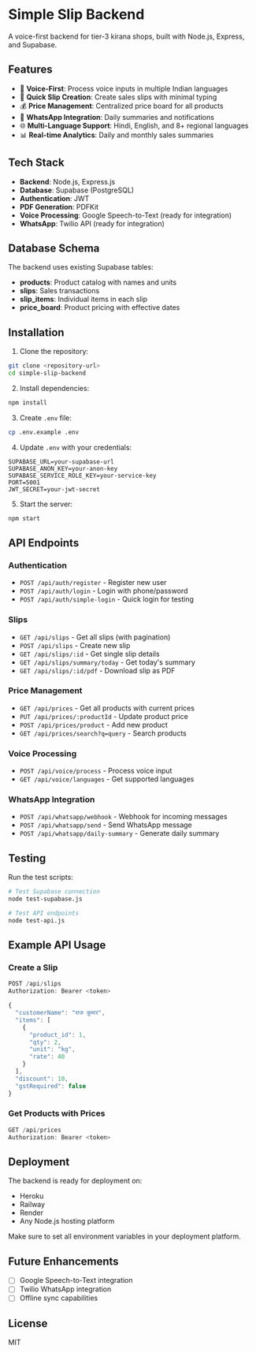 # Simple Slip Backend

A voice-first backend for tier-3 kirana shops, built with Node.js, Express, and Supabase.

## Features

- 🎤 **Voice-First**: Process voice inputs in multiple Indian languages
- 📄 **Quick Slip Creation**: Create sales slips with minimal typing
- 💰 **Price Management**: Centralized price board for all products
- 📱 **WhatsApp Integration**: Daily summaries and notifications
- 🌐 **Multi-Language Support**: Hindi, English, and 8+ regional languages
- 📊 **Real-time Analytics**: Daily and monthly sales summaries

## Tech Stack

- **Backend**: Node.js, Express.js
- **Database**: Supabase (PostgreSQL)
- **Authentication**: JWT
- **PDF Generation**: PDFKit
- **Voice Processing**: Google Speech-to-Text (ready for integration)
- **WhatsApp**: Twilio API (ready for integration)

## Database Schema

The backend uses existing Supabase tables:

- **products**: Product catalog with names and units
- **slips**: Sales transactions
- **slip_items**: Individual items in each slip
- **price_board**: Product pricing with effective dates

## Installation

1. Clone the repository:
```bash
git clone <repository-url>
cd simple-slip-backend
```

2. Install dependencies:
```bash
npm install
```

3. Create `.env` file:
```bash
cp .env.example .env
```

4. Update `.env` with your credentials:
```
SUPABASE_URL=your-supabase-url
SUPABASE_ANON_KEY=your-anon-key
SUPABASE_SERVICE_ROLE_KEY=your-service-key
PORT=5001
JWT_SECRET=your-jwt-secret
```

5. Start the server:
```bash
npm start
```

## API Endpoints

### Authentication
- `POST /api/auth/register` - Register new user
- `POST /api/auth/login` - Login with phone/password
- `POST /api/auth/simple-login` - Quick login for testing

### Slips
- `GET /api/slips` - Get all slips (with pagination)
- `POST /api/slips` - Create new slip
- `GET /api/slips/:id` - Get single slip details
- `GET /api/slips/summary/today` - Get today's summary
- `GET /api/slips/:id/pdf` - Download slip as PDF

### Price Management
- `GET /api/prices` - Get all products with current prices
- `PUT /api/prices/:productId` - Update product price
- `POST /api/prices/product` - Add new product
- `GET /api/prices/search?q=query` - Search products

### Voice Processing
- `POST /api/voice/process` - Process voice input
- `GET /api/voice/languages` - Get supported languages

### WhatsApp Integration
- `POST /api/whatsapp/webhook` - Webhook for incoming messages
- `POST /api/whatsapp/send` - Send WhatsApp message
- `POST /api/whatsapp/daily-summary` - Generate daily summary

## Testing

Run the test scripts:

```bash
# Test Supabase connection
node test-supabase.js

# Test API endpoints
node test-api.js
```

## Example API Usage

### Create a Slip
```javascript
POST /api/slips
Authorization: Bearer <token>

{
  "customerName": "राज कुमार",
  "items": [
    {
      "product_id": 1,
      "qty": 2,
      "unit": "kg",
      "rate": 40
    }
  ],
  "discount": 10,
  "gstRequired": false
}
```

### Get Products with Prices
```javascript
GET /api/prices
Authorization: Bearer <token>
```

## Deployment

The backend is ready for deployment on:
- Heroku
- Railway
- Render
- Any Node.js hosting platform

Make sure to set all environment variables in your deployment platform.

## Future Enhancements

- [ ] Google Speech-to-Text integration
- [ ] Twilio WhatsApp integration
- [ ] Offline sync capabilities

## License

MIT
